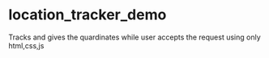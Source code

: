 # location_tracker_demo
Tracks and gives the quardinates while user accepts the request using only html,css,js
